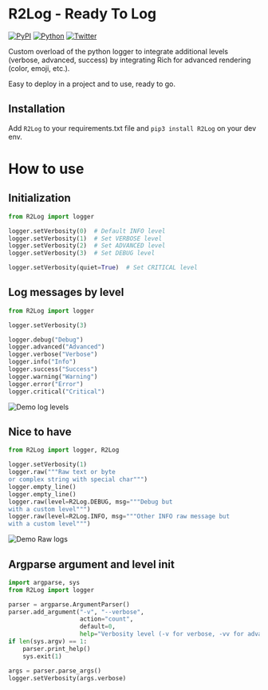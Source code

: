 # R2Log - Ready To Log
[![PyPI](https://img.shields.io/pypi/v/R2Log?color=success)](https://pypi.org/project/R2Log/)
[![Python](https://img.shields.io/badge/Python-3.6+-informational)](https://pypi.org/project/R2Log/)
[![Twitter](https://img.shields.io/twitter/follow/Dramelac_?label=Dramelac_&style=social)](https://twitter.com/intent/follow?screen_name=Dramelac_)


Custom overload of the python logger to integrate additional levels (verbose, advanced, success) by integrating Rich for advanced rendering (color, emoji, etc.).

Easy to deploy in a project and to use, ready to go.

## Installation

Add `R2Log` to your requirements.txt file and `pip3 install R2Log` on your dev env.

# How to use

## Initialization

```python
from R2Log import logger

logger.setVerbosity(0)  # Default INFO level 
logger.setVerbosity(1)  # Set VERBOSE level 
logger.setVerbosity(2)  # Set ADVANCED level 
logger.setVerbosity(3)  # Set DEBUG level 

logger.setVerbosity(quiet=True)  # Set CRITICAL level 
```

## Log messages by level

```python
from R2Log import logger

logger.setVerbosity(3)

logger.debug("Debug")
logger.advanced("Advanced")
logger.verbose("Verbose")
logger.info("Info")
logger.success("Success")
logger.warning("Warning")
logger.error("Error")
logger.critical("Critical")
```

![Demo log levels](https://raw.githubusercontent.com/Dramelac/R2Log/main/examples/log_levels.png)

## Nice to have

```python
from R2Log import logger, R2Log

logger.setVerbosity(1)
logger.raw("""Raw text or byte 
or complex string with special char""")
logger.empty_line()
logger.empty_line()
logger.raw(level=R2Log.DEBUG, msg="""Debug but 
with a custom level""")
logger.raw(level=R2Log.INFO, msg="""Other INFO raw message but 
with a custom level""")
```
![Demo Raw logs](https://raw.githubusercontent.com/Dramelac/R2Log/main/examples/raw_logs.png)


## Argparse argument and level init

```python
import argparse, sys
from R2Log import logger

parser = argparse.ArgumentParser()
parser.add_argument("-v", "--verbose",
                    action="count",
                    default=0,
                    help="Verbosity level (-v for verbose, -vv for advanced, -vvv for debug)")
if len(sys.argv) == 1:
    parser.print_help()
    sys.exit(1)

args = parser.parse_args()
logger.setVerbosity(args.verbose)
```
